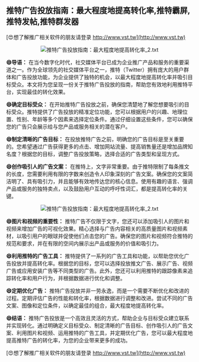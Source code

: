 ## **推特广告投放指南：最大程度地提高转化率,推特霸屏,推特发帖,推特群发器**

[😍想了解推广相关软件的朋友请登录 http://www.vst.tw](http://www.vst.tw)

 <center><img src="https://vst.tw/MP4/tuiguang/png/7.png" alt="推特广告投放指南：最大程度地提高转化率_2.txt"></center>

**😄导语：**
在当今数字化时代，社交媒体平台已成为企业推广产品和服务的重要渠道之一。作为全球领先的社交媒体平台之一，推特（Twitter）拥有庞大的用户群体和广告投放功能，为企业提供了独特的机会，以最大程度地提高转化率并吸引目标受众。本文将为您呈现一份关于推特广告投放的指南，帮助您有效地利用推特平台，实现最佳的转化效果。

**😄确定目标受众：**
在开始推特广告投放之前，确保您清楚地了解您想要吸引的目标受众。推特提供了广告投放的精准定位功能，您可以根据用户的兴趣、地理位置、性别、年龄等多个因素来选择定位条件。通过仔细设置这些条件，您可以确保您的广告只会展示给与您产品或服务相关的潜在客户。

**😄制定清晰的广告目标：**
在投放推特广告之前，明确您的广告目标是至关重要的。您希望通过广告获得更多的点击、增加网站流量、提高销售量还是增加品牌知名度？根据您的目标，调整广告投放策略，选择合适的广告类型和呈现方式。

**😄创作吸引人的广告文案：**
在推特上，文字非常重要。由于推特限制了每条推文的长度，您需要利用有限的字数来创造令人印象深刻的广告文案。确保您的文案简洁明了、具有吸引力，并且能够有效地传达您的核心信息。使用有趣的语言、强调产品或服务的独特卖点，以及鼓励用户互动的呼吁性词汇，都是提高转化率的关键。

 <center><img src="https://vst.tw/MP4/tuiguang/png/6.png" alt="推特广告投放指南：最大程度地提高转化率_2.txt"></center>

**😄图片和视频的重要性：**
推特广告不仅限于文字，您还可以添加吸引人的图片和视频来增加广告的可视化效果。精心选择与广告内容相关的高质量图片和视频素材，以吸引用户的眼球并促使他们点击您的广告。确保您的图片和视频符合推特的规范和要求，并在有限的空间内展示出产品或服务的价值和吸引力。

**😄利用推特的广告工具：**
推特提供了一系列的广告工具和功能，以帮助您优化广告投放并提高转化率。根据您的目标，您可以选择投放推文广告、展示广告、视频广告或应用安装广告等不同类型的广告。此外，您还可以利用推特的跟踪像素来追踪转化率和用户行为，并根据数据进行优化和调整。

**😄定期优化广告：**
推特广告投放并非一劳永逸，而是一个需要不断优化和改进的过程。定期评估广告的性能和转化率，根据数据进行调整和改进。尝试不同的广告文案、图像和定位条件，以确定最佳的组合，最大程度地提高转化率。

**😄结语：**
推特广告投放是一个高效且灵活的方式，帮助企业与目标受众建立联系并实现转化。通过明确定义目标受众、制定清晰的广告目标、创作吸引人的广告文案、利用图片和视频、运用推特的广告工具，并定期优化广告，您可以最大程度地提高推特广告的转化率，为您的企业带来更多的成功。

[😍想了解推广相关软件的朋友请登录 http://www.vst.tw](http://www.vst.tw)



